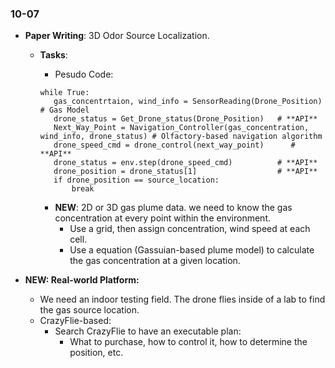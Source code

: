 ### 10-07
* **Paper Writing**: 3D Odor Source Localization.
  * **Tasks**:
    * Pesudo Code:
    
    ```
    while True:
       gas_concentrtaion, wind_info = SensorReading(Drone_Position) # Gas Model
       drone_status = Get_Drone_status(Drone_Position)   # **API** 
       Next_Way_Point = Navigation_Controller(gas_concentration, wind_info, drone_status) # Olfactory-based navigation algorithm
       drone_speed_cmd = drone_control(next_way_point)      # **API**
       drone_status = env.step(drone_speed_cmd)          # **API**
       drone_position = drone_status[1]                  # **API**
       if drone_position == source_location:
           break 
    ```
    * **NEW**: 2D or 3D gas plume data. we need to know the gas concentration at every point within the environment.
      * Use a grid, then assign concentration, wind speed at each cell.
      * Use a equation (Gassuian-based plume model) to calculate the gas concentration at a given location. 


* **NEW: Real-world Platform:**
  * We need an indoor testing field. The drone flies inside of a lab to find the gas source location. 
  * CrazyFlie-based: 
    * Search CrazyFlie to have an executable plan:
      * What to purchase, how to control it, how to determine the position, etc. 